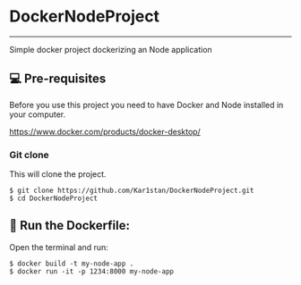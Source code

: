# DockerNodeProject
***
Simple docker project dockerizing an Node application

## 💻 Pre-requisites

Before you use this project you need to have Docker and Node installed in your computer.

https://www.docker.com/products/docker-desktop/

### Git clone
This will clone the project.
```
$ git clone https://github.com/Kar1stan/DockerNodeProject.git
$ cd DockerNodeProject
```

## 🚀 Run the Dockerfile: 
Open the terminal and run:
```
$ docker build -t my-node-app .
$ docker run -it -p 1234:8000 my-node-app
